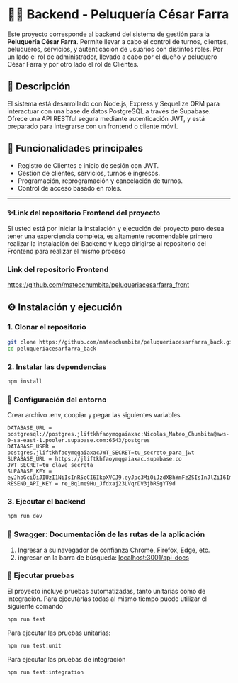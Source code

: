 # 💇‍♂️ Backend - Peluquería César Farra

Este proyecto corresponde al backend del sistema de gestión para la **Peluquería César Farra**. Permite llevar a cabo el control de turnos, clientes, peluqueros, servicios, y autenticación de usuarios con distintos roles. Por un lado el rol de administrador, llevado a cabo por el dueño y peluquero César Farra y por otro lado el rol de Clientes.

## 🧾 Descripción

El sistema está desarrollado con Node.js, Express y Sequelize ORM para interactuar con una base de datos PostgreSQL a través de Supabase. Ofrece una API RESTful segura mediante autenticación JWT, y está preparado para integrarse con un frontend o cliente móvil.




## 🚀 Funcionalidades principales

- Registro de Clientes e inicio de sesión con JWT.
- Gestión de clientes, servicios, turnos e ingresos.
- Programación, reprogramación y cancelación de turnos.
- Control de acceso basado en roles.

---

### ✨Link del repositorio Frontend del proyecto

Si usted está por iniciar la instalación y ejecución del proyecto pero desea tener una experciencia completa, es altamente recomendable primero realizar la instalación del Backend y luego dirigirse al repositorio del Frontend para realizar el mismo proceso
### Link del repositorio Frontend
<https://github.com/mateochumbita/peluqueriacesarfarra_front>


## ⚙️ Instalación y ejecución

### 1. Clonar el repositorio

```bash
git clone https://github.com/mateochumbita/peluqueriacesarfarra_back.git
cd peluqueriacesarfarra_back
```

### 2. Instalar las dependencias
```bash
npm install

```

### 🔧 Configuración del entorno
 Crear archivo .env, coopiar y pegar las siguientes variables
```env
DATABASE_URL = postgresql://postgres.jliftkhfaoymqgaiaxac:Nicolas_Mateo_Chumbita@aws-0-sa-east-1.pooler.supabase.com:6543/postgres
DATABASE_USER = postgres.jliftkhfaoymqgaiaxacJWT_SECRET=tu_secreto_para_jwt
SUPABASE_URL = https://jliftkhfaoymqgaiaxac.supabase.co
JWT_SECRET=tu_clave_secreta
SUPABASE_KEY = eyJhbGciOiJIUzI1NiIsInR5cCI6IkpXVCJ9.eyJpc3MiOiJzdXBhYmFzZSIsInJlZiI6ImpsaWZ0a2hmYW95bXFnYWlheGFjIiwicm9sZSI6ImFub24iLCJpYXQiOjE3NDUyNzU5MjgsImV4cCI6MjA2MDg1MTkyOH0.qtAa5OWn8X4vX1hv8a_WPOCXIRLHMdBglBzZTIpudbc
RESEND_API_KEY = re_Bq1me9Hu_Jfdxaj23LVqrDV3jbRSgYT9d

```

### 3. Ejecutar el backend

```bash
npm run dev

```
### 📘 Swagger: Documentación de las rutas de la aplicación
1. Ingresar a su navegador de confianza Chrome, Firefox, Edge, etc.
2. ingresar en la barra de búsqueda: <localhost:3001/api-docs>

### 🧪 Ejecutar pruebas 
El proyecto incluye pruebas automatizadas, tanto unitarias como de integración.
Para ejecutarlas todas al mismo tiempo puede utilizar el siguiente comando 

```bash
npm run test

```


Para ejecutar las pruebas unitarias:
```bash
npm run test:unit

```
Para ejecutar las pruebas de integración
```bash
npm run test:integration

```





